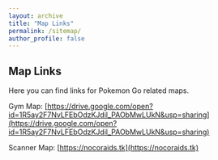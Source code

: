 ```yaml
---
layout: archive
title: "Map Links"
permalink: /sitemap/
author_profile: false
---
```


## Map Links

Here you can find links for Pokemon Go related maps. 

Gym Map: [https://drive.google.com/open?id=1R5ay2F7NvLFEbOdzKJdil_PAObMwLUkN&usp=sharing](https://drive.google.com/open?id=1R5ay2F7NvLFEbOdzKJdil_PAObMwLUkN&usp=sharing)

Scanner Map: [https://nocoraids.tk](https://nocoraids.tk)

